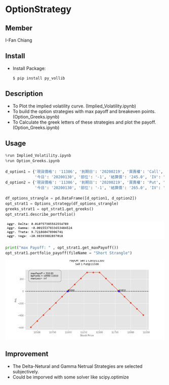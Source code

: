 # OptionStrategy
 
Member
--------------
I-Fan Chiang


Install
--------------
 * Install Package:
    ```
    $ pip install py_vollib      
    ```

Description
-------------- 
* To Plot the implied volatility curve. (Implied_Volatility.ipynb)
* To build the option strategies with max payoff and breakeven points. (Option_Greeks.ipynb)
* To Calculate the greek letters of these strategies and plot the payoff. (Option_Greeks.ipynb)


Usage
-------------- 
```python
%run Implied_Volatility.ipynb
%run Option_Greeks.ipynb

d_option1 = {'現貨價格': '11386', '到期日': '20200219', '買賣權': 'Call', '履約價': '11300', 
             '今日': '20200130', '部位': '-1', '結算價': '245.0', 'IV': '0.196352'}
d_option2 = {'現貨價格': '11386', '到期日': '20200219', '買賣權': 'Put', '履約價': '11500', 
             '今日': '20200130', '部位': '-1', '結算價': '265.0', 'IV': '0.179389'}

df_options_strangle = pd.DataFrame([d_option1, d_option2])
opt_strat1 = Options_strategy(df_options_strangle)
greeks_strat1 = opt_strat1.get_greeks()
opt_strat1.describe_portfolio()
```
 ![alt text](https://github.com/A2Zntu/OptionStrategy/blob/master/Graph/Greeks_example.PNG "Greek letters")

```python
print("max Payoff: " , opt_strat1.get_maxPayoff())
opt_strat1.portfolio_payoff(fileName = "Short Strangle")
```
 ![alt text](https://github.com/A2Zntu/OptionStrategy/blob/master/Graph/Short%20Strangle.png "Short Strangle")



Improvement
-------------- 
* The Delta-Netural and Gamma Netrual Strategies are selected subjectively. 
* Could be imporved with some solver like scipy.optimize
